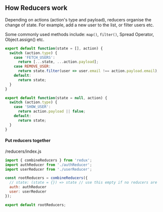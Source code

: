 ## How Reducers work

Depending on actions (action's type and payload), reducers organise the change of state. For example, add a new user to the list, or filter users etc.

Some commonly used methods include:
`map()`, `filter()`, Spread Operator, Object.assign() etc.

```javascript
export default function(state = [], action) {
  switch (action.type) {
    case 'FETCH_USERS':
      return [...state, ...action.payload];
    case REMOVE_USER:
      return state.filter(user => user.email !== action.payload.email);
    default:
      return state;
  }
}
```

```javascript
export default function(state = null, action) {
  switch (action.type) {
    case 'SHOW_USER':
      return action.payload || false;
    default:
      return state;
  }
}
```

#### Put reducers together
/reducers/index.js
```javascript
import { combineReducers } from 'redux';
import authReducer from './authReducer';
import userReducer from './userReducer';

const rootReducers = combineReducers({
  // state: (state = {}) => state // use this empty if no reducers are created.
  auth: authReducer
  user: userReducer
});

export default rootReducers;
```